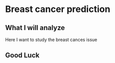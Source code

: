 # Breast cancer prediction 


## What I will analyze

Here I want to study the breast cances issue


## Good Luck

